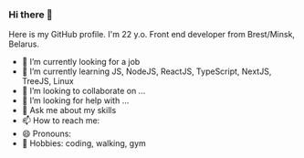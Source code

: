 ### Hi there 👋

Here is my GitHub profile. I'm 22 y.o. Front end developer from Brest/Minsk, Belarus.

- 🔭 I’m currently looking for a job
- 🌱 I’m currently learning JS, NodeJS, ReactJS, TypeScript, NextJS, TreeJS, Linux
- 👯 I’m looking to collaborate on ...
- 🤔 I’m looking for help with ...
- 💬 Ask me about my skills
- 📫 How to reach me: <!--
📧 email: mmarkovets15072003@gmail.com 
⏩ telegram: https://t.me/AGony15
-->
- 😄 Pronouns: 
- 🎨 Hobbies: coding, walking, gym

<!--
### 🏆 Achivement

## Winner of Brest TECHOPOLIS'23 hackaton (https://www.brsu.by/news/pobeda-na-hakatone-technopolis23)

## Winner of University Olimpiad (https://vk.com/wall-123929363_580)
-->
